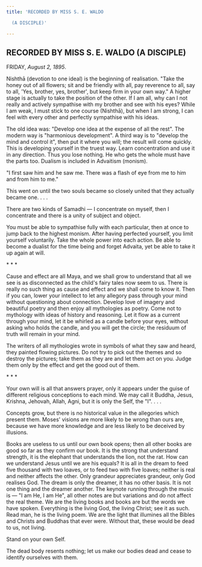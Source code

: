 ```yaml
---
title: 'RECORDED BY MISS S. E. WALDO

  (A DISCIPLE)'

---
```





  

## RECORDED BY MISS S. E. WALDO (A DISCIPLE)

FRIDAY, *August 2, 1895*.

Nishthā (devotion to one ideal) is the beginning of realisation. "Take
the honey out of all flowers; sit and be friendly with all, pay
reverence to all, say to all, 'Yes, brother, yes, brother', but keep
firm in your own way." A higher stage is actually to take the position
of the other. If I am all, why can I not really and actively sympathise
with my brother and see with his eyes? While I am weak, I must stick to
one course (Nishthā), but when I am strong, I can feel with every other
and perfectly sympathise with his ideas.

The old idea was: "Develop one idea at the expense of all the rest". The
modern way is "harmonious development". A third way is to "develop the
mind and control it", then put it where you will; the result will come
quickly. This is developing yourself in the truest way. Learn
concentration and use it in any direction. Thus you lose nothing. He who
gets the whole must have the parts too. Dualism is included in Advaitism
(monism).

"I first saw him and he saw me. There was a flash of eye from me to him
and from him to me."

This went on until the two souls became so closely united that they
actually became one. . . .

There are two kinds of Samadhi — I concentrate on myself, then I
concentrate and there is a unity of subject and object.

You must be able to sympathise fully with each particular, then at once
to jump back to the highest monism. After having perfected yourself, you
limit yourself voluntarily. Take the whole power into each action. Be
able to become a dualist for the time being and forget Advaita, yet be
able to take it up again at will.

\*            \*            \*

Cause and effect are all Maya, and we shall grow to understand that all
we see is as disconnected as the child's fairy tales now seem to us.
There is really no such thing as cause and effect and we shall come to
know it. Then if you can, lower your intellect to let any allegory pass
through your mind without questioning about connection. Develop love of
imagery and beautiful poetry and then enjoy all mythologies as poetry.
Come not to mythology with ideas of history and reasoning. Let it flow
as a current through your mind, let it be whirled as a candle before
your eyes, without asking who holds the candle, and you will get the
circle; the residuum of truth will remain in your mind.

The writers of all mythologies wrote in symbols of what they saw and
heard, they painted flowing pictures. Do not try to pick out the themes
and so destroy the pictures; take them as they are and let them act on
you. Judge them only by the effect and get the good out of them.

\*            \*            \*

Your own will is all that answers prayer, only it appears under the
guise of different religious conceptions to each mind. We may call it
Buddha, Jesus, Krishna, Jehovah, Allah, Agni, but it is only the Self,
the "I". . . .

Concepts grow, but there is no historical value in the allegories which
present them. Moses' visions are more likely to be wrong than ours are,
because we have more knowledge and are less likely to be deceived by
illusions.

Books are useless to us until our own book opens; then all other books
are good so far as they confirm our book. It is the strong that
understand strength, it is the elephant that understands the lion, not
the rat. How can we understand Jesus until we are his equals? It is all
in the dream to feed five thousand with two loaves, or to feed two with
five loaves; neither is real and neither affects the other. Only
grandeur appreciates grandeur, only God realises God. The dream is only
the dreamer, it has no other basis. It is not one thing and the dreamer
another. The keynote running through the music is — "I am He, I am He",
all other notes are but variations and do not affect the real theme. We
are the living books and books are but the words we have spoken.
Everything is the living God, the living Christ; see it as such. Read
man, he is the living poem. We are the light that illumines all the
Bibles and Christs and Buddhas that ever were. Without that, these would
be dead to us, not living.

Stand on your own Self.

The dead body resents nothing; let us make our bodies dead and cease to
identify ourselves with them.


